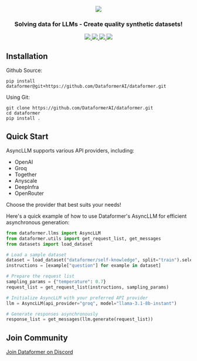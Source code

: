 <div align="center">
  <img src="https://github.com/DataformerAI/dataformer/assets/39311993/b2515523-19a9-4a54-8f12-1f8de24b7a9f"/>
</div>

<h3 align="center">Solving data for LLMs - Create quality synthetic datasets!</h3>

<p align="center">
  <a href="https://x.com/dataformer_ai">
    <img src="https://img.shields.io/badge/twitter-black?logo=x"/>
  </a>
  <a href="https://www.linkedin.com/company/dataformer">
    <img src="https://img.shields.io/badge/linkedin-blue?logo=linkedin"/>
  </a>
  <a href="https://dataformer.ai/discord">
    <img src="https://img.shields.io/badge/Discord-7289DA?&logo=discord&logoColor=white"/>
  </a>
  <a href="https://dataformer.ai/call">
    <img src="https://img.shields.io/badge/book_a_call-00897B?&logo=googlemeet&logoColor=white"/>
  </a>
</p>

## Installation

Github Source:
```
pip install dataformer@git+https://github.com/DataformerAI/dataformer.git 
```

Using Git:
```
git clone https://github.com/DataformerAI/dataformer.git
cd dataformer
pip install .
```
## Quick Start

AsyncLLM supports various API providers, including:
- OpenAI
- Groq
- Together
- Anyscale
- DeepInfra
- OpenRouter

Choose the provider that best suits your needs!

Here's a quick example of how to use Dataformer's AsyncLLM for efficient asynchronous generation:
```python
from dataformer.llms import AsyncLLM
from dataformer.utils import get_request_list, get_messages
from datasets import load_dataset

# Load a sample dataset
dataset = load_dataset("dataformer/self-knowledge", split="train").select(range(3))
instructions = [example["question"] for example in dataset]

# Prepare the request list
sampling_params = {"temperature": 0.7}
request_list = get_request_list(instructions, sampling_params)

# Initialize AsyncLLM with your preferred API provider
llm = AsyncLLM(api_provider="groq", model="llama-3.1-8b-instant")

# Generate responses asynchronously
response_list = get_messages(llm.generate(request_list))
```
## Join Community

[Join Dataformer on Discord](https://dataformer.ai/discord)
